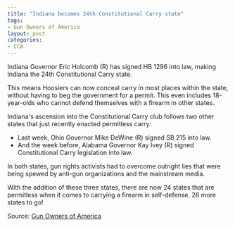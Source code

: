 ```yaml
---
title: "Indiana becomes 24th Constitutional Carry state"
tags:
- Gun Owners of America
layout: post
categories:
- CCW
---
```


Indiana Governor Eric Holcomb (R) has signed HB 1296 into law, making Indiana the 24th Constitutional Carry state.

This means Hoosiers can now conceal carry in most places within the state, without having to beg the government for a permit. This even includes 18-year-olds who cannot defend themselves with a firearm in other states.

Indiana's ascension into the Constitutional Carry club follows two other states that just recently enacted permitless carry:

- Last week, Ohio Governor Mike DeWine (R) signed SB 215 into law.
- And the week before, Alabama Governor Kay Ivey (R) signed Constitutional Carry legislation into law.

In both states, gun rights activists had to overcome outright lies that were being spewed by anti-gun organizations and the mainstream media.

With the addition of these three states, there are now 24 states that are permitless when it comes to carrying a firearm in self-defense. 26 more states to go!

Source: [Gun Owners of America](https://www.gunowners.org/)
